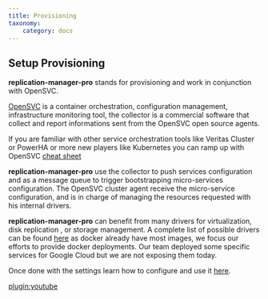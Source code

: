```yaml
---
title: Provisioning
taxonomy:
    category: docs
---
```


## Setup Provisioning

**replication-manager-pro** stands for provisioning and work in conjunction with OpenSVC.

[OpenSVC](https://www.opensvc.com/) is a container orchestration, configuration management, infrastructure monitoring tool, the collector is a commercial software that collect and report informations sent from the OpenSVC open source agents.

If you are familiar with other service orchestration tools like Veritas Cluster or PowerHA or more new players like Kubernetes you can ramp up with OpenSVC [cheat sheet](https://docs.opensvc.com/latest/agent.rosettastone.html)  

**replication-manager-pro** use the collector to push services configuration and as a message queue to trigger bootstrapping micro-services configuration. The OpenSVC cluster agent receive the micro-service configuration, and is in charge of managing the resources requested with his internal drivers.

**replication-manager-pro** can benefit from many drivers for virtualization, disk replication , or storage management. A complete list of possible drivers can be found [here](https://docs.opensvc.com/latest/agent.features.html) as docker already have most images, we focus our efforts to provide docker deployments. Our team deployed some specific services for Google Cloud but we are not exposing them today.

Once done with the settings learn how to configure and use it [here](/configuration/provisioning).


[plugin:youtube](https://www.youtube.com/watch?v=3eYlxZo8rRc)

